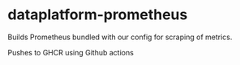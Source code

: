 # dataplatform-prometheus
Builds Prometheus bundled with our config for scraping of metrics.

Pushes to GHCR using Github actions